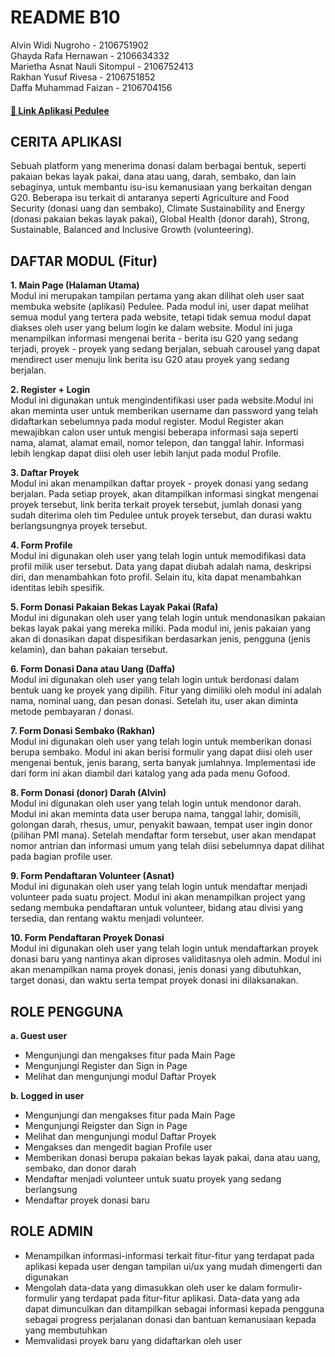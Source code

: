 # README B10
Alvin Widi Nugroho - 2106751902 <br />
Ghayda Rafa Hernawan - 2106634332 <br />
Marietha Asnat Nauli Sitompul - 2106752413 <br />
Rakhan Yusuf Rivesa - 2106751852 <br />
Daffa Muhammad Faizan - 2106704156

#### [🔗 Link Aplikasi Pedulee](https://pedulee.up.railway.app/) <br />

## CERITA APLIKASI
Sebuah platform yang menerima donasi dalam berbagai bentuk, seperti pakaian bekas layak pakai, dana atau uang, darah, sembako, dan lain sebaginya, untuk membantu isu-isu kemanusiaan yang berkaitan dengan G20. Beberapa isu terkait di antaranya seperti Agriculture and Food Security (donasi uang dan sembako), Climate Sustainability and Energy (donasi pakaian bekas layak pakai), Global Health (donor darah), Strong, Sustainable, Balanced and Inclusive Growth (volunteering). <br />

## DAFTAR MODUL (Fitur)
**1. Main Page (Halaman Utama)** <br />
Modul ini merupakan tampilan pertama yang akan dilihat oleh user saat membuka website (aplikasi) Pedulee. Pada modul ini, user dapat melihat semua modul yang tertera pada website, tetapi tidak semua modul dapat diakses oleh user yang belum login ke dalam website. Modul ini juga menampilkan informasi mengenai berita - berita isu G20 yang sedang terjadi, proyek - proyek yang sedang berjalan, sebuah carousel yang dapat mendirect user menuju link berita isu G20 atau proyek yang sedang berjalan. <br />

**2. Register + Login** <br />
Modul ini digunakan untuk mengindentifikasi user pada website.Modul ini akan meminta user untuk memberikan username dan password yang telah didaftarkan sebelumnya pada modul register. Modul Register akan mewajibkan calon user untuk mengisi beberapa informasi saja seperti nama, alamat, alamat email, nomor telepon, dan tanggal lahir. Informasi lebih lengkap dapat diisi oleh user lebih lanjut pada modul Profile. <br />

**3. Daftar Proyek** <br />
Modul ini akan menampilkan daftar proyek - proyek donasi yang sedang berjalan. Pada setiap proyek, akan ditampilkan informasi singkat mengenai proyek tersebut, link berita terkait proyek tersebut, jumlah donasi yang sudah diterima oleh tim Pedulee untuk proyek tersebut, dan durasi waktu berlangsungnya proyek tersebut.<br />

**4. Form Profile** <br />
Modul ini digunakan oleh user yang telah login untuk memodifikasi data profil milik user tersebut. Data yang dapat diubah adalah nama, deskripsi diri, dan menambahkan foto profil. Selain itu, kita dapat menambahkan identitas lebih spesifik. <br />

**5. Form Donasi Pakaian Bekas Layak Pakai (Rafa)** <br />
Modul ini digunakan oleh user yang telah login untuk mendonasikan pakaian bekas layak pakai yang mereka miliki. Pada modul ini, jenis pakaian yang akan di donasikan dapat dispesifikan berdasarkan jenis, pengguna (jenis kelamin), dan bahan pakaian tersebut. <br />

**6. Form Donasi Dana atau Uang (Daffa)** <br />
Modul ini digunakan oleh user yang telah login untuk berdonasi dalam bentuk uang ke proyek yang dipilih. Fitur yang dimiliki oleh modul ini adalah nama, nominal uang, dan pesan donasi. Setelah itu, user akan diminta metode pembayaran / donasi. <br />

**7. Form Donasi Sembako (Rakhan)** <br />
Modul ini digunakan oleh user yang telah login untuk memberikan donasi berupa sembako. Modul ini akan berisi formulir yang dapat diisi oleh user mengenai bentuk, jenis barang, serta banyak jumlahnya. Implementasi ide dari form ini akan diambil dari katalog yang ada pada menu Gofood. <br />

**8. Form Donasi (donor) Darah (Alvin)** <br />
Modul ini digunakan oleh user yang telah login untuk mendonor darah. Modul ini akan meminta data user berupa nama, tanggal lahir, domisili, golongan darah, rhesus, umur, penyakit bawaan, tempat user ingin donor (pilihan PMI mana). Setelah mendaftar form tersebut, user akan mendapat nomor antrian dan informasi umum yang telah diisi sebelumnya dapat dilihat pada bagian profile user. <br />

**9. Form Pendaftaran Volunteer (Asnat)** <br />
Modul ini digunakan oleh user yang telah login untuk mendaftar menjadi volunteer pada suatu project. Modul ini akan menampilkan project yang sedang membuka pendaftaran untuk volunteer, bidang atau divisi yang tersedia, dan rentang waktu menjadi volunteer. <br />

**10. Form Pendaftaran Proyek Donasi** <br />
Modul ini digunakan oleh user yang telah login untuk mendaftarkan proyek donasi baru yang nantinya akan diproses validitasnya oleh admin. Modul ini akan menampilkan nama proyek donasi, jenis donasi yang dibutuhkan, target donasi, dan waktu serta tempat proyek donasi ini dilaksanakan. <br />

## ROLE PENGGUNA
**a. Guest user** <br />
- Mengunjungi dan mengakses fitur pada Main Page <br />
- Mengunjungi Register dan Sign in Page <br />
- Melihat dan mengunjungi modul Daftar Proyek <br />

**b. Logged in user** <br />
- Mengunjungi dan mengakses fitur pada Main Page <br />
- Mengunjungi Reigster dan Sign in Page <br />
- Melihat dan mengunjungi modul Daftar Proyek <br />
- Mengakses dan mengedit bagian Profile user <br />
- Memberikan donasi berupa pakaian bekas layak pakai, dana atau uang, sembako, dan donor darah <br />
- Mendaftar menjadi volunteer untuk suatu proyek yang sedang berlangsung <br />
- Mendaftar proyek donasi baru <br />

## ROLE ADMIN
- Menampilkan informasi-informasi terkait fitur-fitur yang terdapat pada aplikasi kepada user dengan tampilan ui/ux yang mudah dimengerti dan digunakan <br />
- Mengolah data-data yang dimasukkan oleh user ke dalam formulir-formulir yang terdapat pada fitur-fitur aplikasi. Data-data yang ada dapat dimunculkan dan ditampilkan sebagai informasi kepada pengguna sebagai progress perjalanan donasi dan bantuan kemanusiaan kepada yang membutuhkan <br />
- Memvalidasi proyek baru yang didaftarkan oleh user <br />
